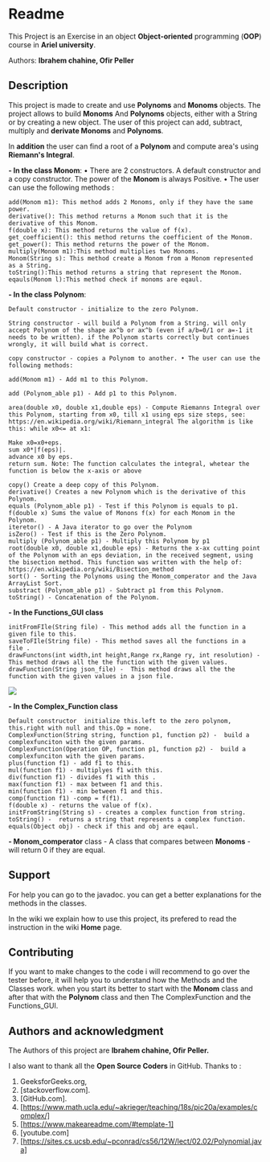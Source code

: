 # Readme
This Project is an Exercise in an object **Object-oriented** programming (**OOP**) course in **Ariel university**.

Authors: **Ibrahem chahine, Ofir Peller**

## Description

This project is made to create and use **Polynoms** and **Monoms** objects. 
The project allows to build **Monoms** And **Polynoms** objects, either with a String or by creating a new object.
The user of this project can add, subtract, multiply and **derivate Monoms** and **Polynoms**. 


In **addition** the user can find a root of a **Polynom** and compute area's using **Riemann's Integral**. 


**- In the class Monom**: 
• There are 2 constructors. A default constructor and a copy constructor. The power of the **Monom** is always Positive.
• The user can use the following methods : 
 ```
add(Monom m1): This method adds 2 Monoms, only if they have the same power.
derivative(): This method returns a Monom such that it is the derivative of this Monom.
f(double x): This method returns the value of f(x).
get_coefficient(): this method returns the coefficient of the Monom.
get_power(): This method returns the power of the Monom.
multiply(Monom m1):This method multiplies two Monoms.
Monom(String s): This method create a Monom from a Monom represented as a String. 
toString():This method returns a string that represent the Monom.
eqauls(Monom l):This method check if monoms are eqaul.
```
**- In the class Polynom**:
```
Default constructor - initialize to the zero Polynom.

String constructor - will build a Polynom from a String. will only accept Polynom of the shape ax^b or ax^b (even if a/b=0/1 or a=-1 it needs to be written). if the Polynom starts correctly but continues wrongly, it will build what is correct.

copy constructor - copies a Polynom to another. • The user can use the following methods:

add(Monom m1) - Add m1 to this Polynom.

add (Polynom_able p1) - Add p1 to this Polynom.

area(double x0, double x1,double eps) - Compute Riemanns Integral over this Polynom, starting from x0, till x1 using eps size steps, see: https://en.wikipedia.org/wiki/Riemann_integral The algorithm is like this: while x0<= at x1:

Make x0=x0+eps.
sum x0*|f(eps)|.
advance x0 by eps.
return sum. Note: The function calculates the integral, whetear the function is below the x-axis or above

copy() Create a deep copy of this Polynom.
derivative() Creates a new Polynom which is the derivative of this Polynom.
equals (Polynom_able p1) - Test if this Polynom is equals to p1.
f(double x) Sums the value of Monons f(x) for each Monom in the Polynom.
iteretor() - A Java iterator to go over the Polynom
isZero() - Test if this is the Zero Polynom.
multiply (Polynom_able p1) - Multiply this Polynom by p1
root(double x0, double x1,double eps) - Returns the x-ax cutting point of the Polynom with an eps deviation, in the received segment, using the bisection method. This function was written with the help of: https://en.wikipedia.org/wiki/Bisection_method
sort() - Sorting the Polynoms using the Monom_comperator and the Java ArrayList Sort.
substract (Polynom_able p1) - Subtract p1 from this Polynom.
toString() - Concatenation of the Polynom.
``` 
**- In the Functions_GUI class**
```
initFromFIle(String file) - This method adds all the function in a given file to this.
saveToFIle(String file) - This method saves all the functions in a file .
drawFunctons(int width,int height,Range rx,Range ry, int resolution) - This method draws all the the function with the given values.
drawFunction(String json_file) -  This method draws all the the function with the given values in a json file.
```

![](https://github.com/IbrahemChahine/OOP-Ex1/issues/1#issue-535875965)

**- In the Complex_Function class**
```
Default constructor  initialize this.left to the zero polynom, this.right with null and this.Op = none.
ComplexFunction(String string, function p1, function p2) -  build a complexfunciton with the given params. 
ComplexFunction(Operation OP, function p1, function p2) -  build a complexfunciton with the given params. 
plus(function f1) - add f1 to this.
mul(function f1) - multiplyes f1 with this.
div(function f1) - divides f1 with this .
max(function f1) - max between f1 and this.
min(function f1) - min between f1 and this. 
comp(function f1) -comp = f(f1).
f(double x) - returns the value of f(x).
initFromString(String s) - creates a complex function from string.
toString() -  returns a string that represents a complex function.
equals(Object obj) - check if this and obj are eqaul.
```

**- Monom_comperator** class - A class that compares between **Monoms** - will return 0 if they are equal.

## Support

For help you can go to the javadoc. 
you can get a better explanations for the methods in the classes.

In the wiki we explain how to use this project, its prefered to read the instruction in the wiki **Home** page.
## Contributing

If you want to make changes to the code i will recommend to go over the tester before, it will help you to understand how
the Methods and the Classes work.
when you start its better to start with the **Monom** class and after that with the **Polynom** class and then The ComplexFunction and the Functions_GUI.

## Authors and acknowledgment
The Authors of this project are **Ibrahem chahine, Ofir Peller.**


I also want to thank all the **Open Source Coders** in GitHub.
Thanks to :
1. GeeksforGeeks.org, 
2. [stackoverflow.com].
3. [GitHub.com].
4. [https://www.math.ucla.edu/~akrieger/teaching/18s/pic20a/examples/complex/]
5. [https://www.makeareadme.com/#template-1]
6. [youtube.com]
7. [https://sites.cs.ucsb.edu/~pconrad/cs56/12W/lect/02.02/Polynomial.java]

